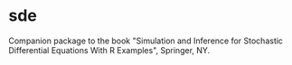 # sde
Companion package to the book "Simulation and Inference for Stochastic Differential Equations With R Examples", Springer, NY.
